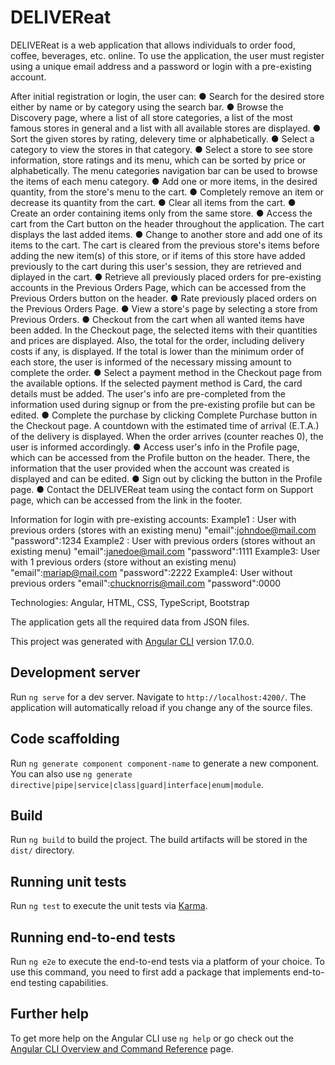 # DELIVEReat

DELIVEReat is a web application that allows individuals to order food, coffee, beverages, etc. online. To use the application, the user must register using a unique email address and a password or login with a pre-existing account.

After initial registration or login, the user can:
● Search for the desired store either by name or by category using the search bar.
● Browse the Discovery page, where a list of all store categories, a list of the most famous stores in general and a list with all available stores are displayed.
● Sort the given stores by rating, delevery time or alphabetically.
● Select a category to view the stores in that category.
● Select a store to see store information, store ratings and its menu, which can be sorted by price or alphabetically. The menu categories navigation bar can be used to browse the items of each menu category.
● Add one or more items, in the desired quantity, from the store's menu to the cart.
● Completely remove an item or decrease its quantity from the cart.
● Clear all items from the cart.
● Create an order containing items only from the same store.
● Access the cart from the Cart button on the header throughout the application. The cart displays the last added items.
● Change to another store and add one of its items to the cart. The cart is cleared from the previous store's items before adding the new item(s) of this store, or if items of this store have added previously to the cart during this user's session, they are retrieved and diplayed in the cart.
● Retrieve all previously placed orders for pre-existing accounts in the Previous Orders Page, which can be accessed from the Previous Orders button on the header.
● Rate previously placed orders on the Previous Orders Page.
● View a store's page by selecting a store from Previous Orders.
● Checkout from the cart when all wanted items have been added. In the Checkout page, the selected items with their quantities and prices are displayed. Also, the total for the order, including delivery costs if any, is displayed. If the total is lower than the minimum order of each store, the user is informed of the necessary missing amount to complete the order. 
● Select a payment method in the Checkout page from the available options. If the selected payment method is Card, the card details must be added. The user's info are pre-completed from the information used during signup or from the pre-existing profile but can be edited.
● Complete the purchase by clicking Complete Purchase button in the Checkout page. A countdown with the  estimated time of arrival (E.T.A.) of the delivery is displayed. When the order arrives (counter reaches 0), the user is informed accordingly.
● Access user's info in the Profile page, which can be accessed from the Profile button on the header. There, the information that the user provided when the account was created is displayed and can be edited. 
● Sign out by clicking the button in the Profile page.
● Contact the DELIVEReat team using the contact form on Support page, which can be accessed from the link in the footer.

Information for login with pre-existing accounts:
Example1 : User with previous orders (stores with an existing menu)
          "email":johndoe@mail.com
          "password":1234
Example2 : User with previous orders (stores without an existing menu)
          "email":janedoe@mail.com
          "password":1111 
Example3: User with 1 previous orders (store without an existing menu)
          "email":mariap@mail.com
          "password":2222
Example4: User without previous orders
          "email":chucknorris@mail.com
          "password":0000

Technologies: Angular, HTML, CSS, TypeScript, Bootstrap

The application gets all the required data from JSON files.

This project was generated with [Angular CLI](https://github.com/angular/angular-cli) version 17.0.0.

## Development server

Run `ng serve` for a dev server. Navigate to `http://localhost:4200/`. The application will automatically reload if you change any of the source files.

## Code scaffolding

Run `ng generate component component-name` to generate a new component. You can also use `ng generate directive|pipe|service|class|guard|interface|enum|module`.

## Build

Run `ng build` to build the project. The build artifacts will be stored in the `dist/` directory.

## Running unit tests

Run `ng test` to execute the unit tests via [Karma](https://karma-runner.github.io).

## Running end-to-end tests

Run `ng e2e` to execute the end-to-end tests via a platform of your choice. To use this command, you need to first add a package that implements end-to-end testing capabilities.

## Further help

To get more help on the Angular CLI use `ng help` or go check out the [Angular CLI Overview and Command Reference](https://angular.io/cli) page.
